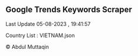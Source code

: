 

## Google Trends Keywords Scraper 
 
Last Update 05-08-2023 , 19:41:57

Country List :
VIETNAM.json



© Abdul Muttaqin 
